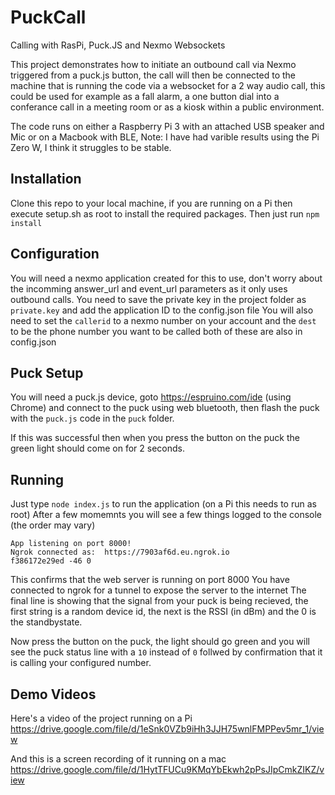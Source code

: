 # PuckCall
Calling with RasPi, Puck.JS and Nexmo Websockets


This project demonstrates how to initiate an outbound call via Nexmo triggered from a puck.js button, the call will then be connected to the machine that is running the code via a websocket for a 2 way audio call, this could be used for example as a fall alarm, a one button dial into a conferance call in a meeting room or as a kiosk within a public environment.


The code runs on either a Raspberry Pi 3 with an attached USB speaker and Mic or on a Macbook with BLE,
Note: I have had varible results using the Pi Zero W, I think it struggles to be stable.


## Installation
Clone this repo to your local machine, if you are running on a Pi then execute setup.sh as root to install the required packages.
Then just run 
`npm install`

## Configuration
You will need a nexmo application created for this to use, don't worry about the incomming answer_url and event_url parameters as it only uses outbound calls.
You need to save the private key in the project folder as `private.key` and add the application ID to the config.json file
You will also need to set the `callerid` to a nexmo number on your account and the `dest` to be the phone number you want to be called both of these are also in config.json

## Puck Setup
You will need a puck.js device, goto https://espruino.com/ide (using Chrome) and connect to the puck using web bluetooth, then flash the puck with the `puck.js` code in the `puck` folder.

If this was successful then when you press the button on the puck the green light should come on for 2 seconds.

## Running
Just type `node index.js` to run the application (on a Pi this needs to run as root)
After a few momemnts you will see a few things logged to the console (the order may vary)

```
App listening on port 8000!
Ngrok connected as:  https://7903af6d.eu.ngrok.io
f386172e29ed -46 0

````

This confirms that the web server is running on port 8000
You have connected to ngrok for a tunnel to expose the server to the internet
The final line is showing that the signal from your puck is being recieved, the first string is a random device id, the next is the RSSI (in dBm) and the 0 is the standbystate.

Now press the button on the puck, the light should go green and you will see the puck status line with a `10` instead of `0` follwed by confirmation that it is calling your configured number.

## Demo Videos
Here's a video of the project running on a Pi
https://drive.google.com/file/d/1eSnk0VZb9iHh3JJH75wnlFMPPev5mr_1/view

And this is a screen recording of it running on a mac
https://drive.google.com/file/d/1HytTFUCu9KMqYbEkwh2pPsJIpCmkZIKZ/view
